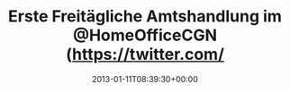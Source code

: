 ---
retweeted: false
source: <a href="http://twitter.com" rel="nofollow">Twitter Web Client</a>
entities:
  hashtags: []
  symbols: []
  user_mentions:
  - name: Home Office Cologne
    screen_name: HomeOfficeCGN
    indices:
    - '35'
    - '49'
    id_str: '915642529'
    id: '915642529'
  urls: []
display_text_range:
- '0'
- '93'
favorite_count: '4'
id_str: '289652744573292545'
truncated: false
retweet_count: '0'
id: '289652744573292545'
created_at: Fri Jan 11 08:39:30 +0000 2013
favorited: false
full_text: 'Erste Freitägliche Amtshandlung im [@HomeOfficeCGN](https://twitter.com/HomeOfficeCGN)
  Büro: Gemeinsames Justieren des Mahlgrades.'
lang: de
tags:
- pesos/twitter
date: '2013-01-11T08:39:30+00:00'
src: https://twitter.com/bascht/status/289652744573292545
original_url: https://twitter.com/bascht/status/289652744573292545
type: twitter_tweet
text: 'Erste Freitägliche Amtshandlung im [@HomeOfficeCGN](https://twitter.com/HomeOfficeCGN)
  Büro: Gemeinsames Justieren des Mahlgrades.'
title: Erste Freitägliche Amtshandlung im @HomeOfficeCGN (https://twitter.com/

---